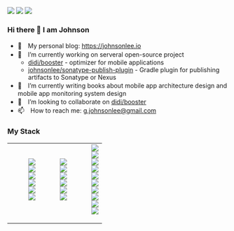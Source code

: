 <a href="#"><img src="https://img.shields.io/github/followers/johnsonlee?color=green&logo=github&style=for-the-badge"></a> <a href="#"><img src="https://img.shields.io/github/stars/johnsonlee?affiliations=COLLABORATOR&color=green&logo=github&style=for-the-badge"></a> <a href="https://johnsonlee.io/donate/?WeChatQR=/img/WeChatQR.png&AliPayQR=/img/AliPayQR.png"><img src="https://img.shields.io/static/v1?label=By%20Me%20A%20Coffe&message=%F0%9F%92%96&color=green&style=for-the-badge&logo=buy-me-a-coffee"></a>

### Hi there 👋  I am Johnson

- 📝　My personal blog: https://johnsonlee.io
- 🔭　I’m currently working on serveral open-source project
  - [didi/booster](https://github.com/didi/booster) - optimizer for mobile applications
  - [johnsonlee/sonatype-publish-plugin](https://github.com/johnsonlee/sonatype-publish-plugin) - Gradle plugin for publishing artifacts to Sonatype or Nexus
- 🌱　I’m currently writing books about mobile app architecture design and mobile app monitoring system design
- 👯　I’m looking to collaborate on [didi/booster](https://github.com/didi/booster)
- 📫　How to reach me: g.johnsonlee@gmail.com

### My Stack

<table border="0" style="border:0px">
  <tr>
    <td>
      <dl>
        <dd><img src="https://img.shields.io/badge/Android-_-_?style=for-the-badge&logo=android&labelColor=white&color=white&logoColor=green"></dd>
        <dd><img src="https://img.shields.io/badge/Java-_-_?style=for-the-badge&logo=java&labelColor=white&color=white&logoColor=007396"></dd>
        <dd><img src="https://img.shields.io/badge/Kotlin-_-_?style=for-the-badge&logo=kotlin&labelColor=white&color=white"></dd>
        <dd><img src="https://img.shields.io/badge/Gradle-_-_?style=for-the-badge&logo=gradle&labelColor=white&color=white&logoColor=02303A"></dd>
        <dd><img src="https://img.shields.io/badge/Android Studio-_-_?style=for-the-badge&logo=android-studio&labelColor=white&color=white&logoColor=3DDC84"></dd>
        <dd><img src="https://img.shields.io/badge/IntelliJ IDEA-_-_?style=for-the-badge&logo=intellij-idea&labelColor=white&color=white&logoColor=black"></dd>
      </dl>
    </td>
    <td>
      <dl>
        <dd><img src="https://img.shields.io/badge/JavaScript-_-_?style=for-the-badge&logo=javascript&labelColor=white&color=white&logoColor=F7DF1E"></dd>
        <dd><img src="https://img.shields.io/badge/TypeScript-_-_?style=for-the-badge&logo=typescript&labelColor=white&color=white"></dd>
        <dd><img src="https://img.shields.io/badge/Node.js-_-_?style=for-the-badge&logo=node.js&labelColor=white&color=white"></dd>
        <dd><img src="https://img.shields.io/badge/Vue.js-_-_?style=for-the-badge&logo=vue.js&labelColor=white&color=white&logoColor=4FC08D"></dd>
        <dd><img src="https://img.shields.io/badge/Webpack-_-_?style=for-the-badge&logo=webpack&labelColor=white&color=white"></dd>
        <dd><img src="https://img.shields.io/badge/Visual Studio Code-_-_?style=for-the-badge&logo=visual-studio-code&labelColor=white&color=white&logoColor=007ACC"></dd>
      </dl>
    </td>
    <td>
      <dl>
        <dd><img src="https://img.shields.io/badge/Apache Kafka-_-_?style=for-the-badge&logo=apache-kafka&labelColor=white&color=white&logoColor=231F20"></dd>
        <dd><img src="https://img.shields.io/badge/Apache Hive-_-_?style=for-the-badge&logo=apache-hive&labelColor=white&color=white&logoColor=FF7A00"></dd>
        <dd><img src="https://img.shields.io/badge/Elasticsearch-_-_?style=for-the-badge&logo=elasticsearch&labelColor=white&color=white&logoColor=005571"></dd>
        <dd><img src="https://img.shields.io/badge/Spring Boot-_-_?style=for-the-badge&logo=spring-boot&labelColor=white&color=white&logoColor=6DB33F"></dd>
        <dd><img src="https://img.shields.io/badge/Redis-_-_?style=for-the-badge&logo=redis&labelColor=white&color=white&logoColor=DC382D"></dd>
        <dd><img src="https://img.shields.io/badge/Presto-_-_?style=for-the-badge&logo=presto&labelColor=white&color=white&logoColor=black"></dd>
        <dd><img src="https://img.shields.io/badge/S3-_-_?style=for-the-badge&logo=amazon-s3&labelColor=white&color=white&logoColor=569A31"></dd>
        <dd><img src="https://img.shields.io/badge/Docker-_-_?style=for-the-badge&logo=docker&labelColor=white&color=white&logoColor=2496ED"></dd>
        <dd><img src="https://img.shields.io/badge/Grafana-_-_?style=for-the-badge&logo=grafana&labelColor=white&color=white&logoColor=F46800"></dd>
        <dd><img src="https://img.shields.io/badge/Prometheus-_-_?style=for-the-badge&logo=prometheus&labelColor=white&color=white&logoColor=E6522C"></dd>
      </dl>
    </td>
  </tr>
</table>
